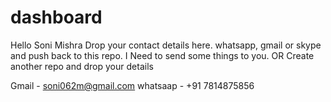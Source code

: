 # dashboard

Hello Soni Mishra
Drop your contact details here.
whatsapp, gmail or skype and push back to this repo. 
I Need to send some things to you.
OR
Create another repo and drop your details

Gmail - soni062m@gmail.com
whatsaap - +91 7814875856

